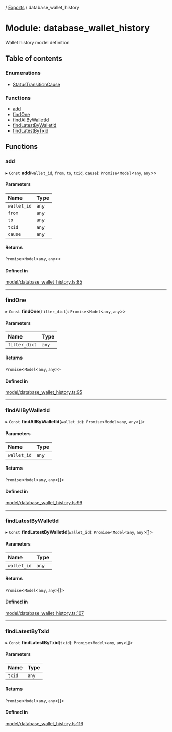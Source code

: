 [](../README.md) / [Exports](../modules.md) / database\_wallet\_history

# Module: database\_wallet\_history

Wallet history model definition

## Table of contents

### Enumerations

- [StatusTransitionCause](../enums/database_wallet_history.StatusTransitionCause.md)

### Functions

- [add](database_wallet_history.md#add)
- [findOne](database_wallet_history.md#findone)
- [findAllByWalletId](database_wallet_history.md#findallbywalletid)
- [findLatestByWalletId](database_wallet_history.md#findlatestbywalletid)
- [findLatestByTxid](database_wallet_history.md#findlatestbytxid)

## Functions

### add

▸ `Const` **add**(`wallet_id`, `from`, `to`, `txid`, `cause`): `Promise`<`Model`<`any`, `any`\>\>

#### Parameters

| Name | Type |
| :------ | :------ |
| `wallet_id` | `any` |
| `from` | `any` |
| `to` | `any` |
| `txid` | `any` |
| `cause` | `any` |

#### Returns

`Promise`<`Model`<`any`, `any`\>\>

#### Defined in

[model/database_wallet_history.ts:85](https://github.com/ieigen/eigen_service/blob/760a065/src/model/database_wallet_history.ts#L85)

___

### findOne

▸ `Const` **findOne**(`filter_dict`): `Promise`<`Model`<`any`, `any`\>\>

#### Parameters

| Name | Type |
| :------ | :------ |
| `filter_dict` | `any` |

#### Returns

`Promise`<`Model`<`any`, `any`\>\>

#### Defined in

[model/database_wallet_history.ts:95](https://github.com/ieigen/eigen_service/blob/760a065/src/model/database_wallet_history.ts#L95)

___

### findAllByWalletId

▸ `Const` **findAllByWalletId**(`wallet_id`): `Promise`<`Model`<`any`, `any`\>[]\>

#### Parameters

| Name | Type |
| :------ | :------ |
| `wallet_id` | `any` |

#### Returns

`Promise`<`Model`<`any`, `any`\>[]\>

#### Defined in

[model/database_wallet_history.ts:99](https://github.com/ieigen/eigen_service/blob/760a065/src/model/database_wallet_history.ts#L99)

___

### findLatestByWalletId

▸ `Const` **findLatestByWalletId**(`wallet_id`): `Promise`<`Model`<`any`, `any`\>[]\>

#### Parameters

| Name | Type |
| :------ | :------ |
| `wallet_id` | `any` |

#### Returns

`Promise`<`Model`<`any`, `any`\>[]\>

#### Defined in

[model/database_wallet_history.ts:107](https://github.com/ieigen/eigen_service/blob/760a065/src/model/database_wallet_history.ts#L107)

___

### findLatestByTxid

▸ `Const` **findLatestByTxid**(`txid`): `Promise`<`Model`<`any`, `any`\>[]\>

#### Parameters

| Name | Type |
| :------ | :------ |
| `txid` | `any` |

#### Returns

`Promise`<`Model`<`any`, `any`\>[]\>

#### Defined in

[model/database_wallet_history.ts:116](https://github.com/ieigen/eigen_service/blob/760a065/src/model/database_wallet_history.ts#L116)
